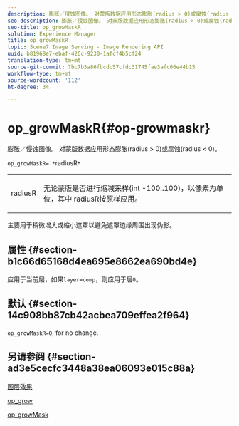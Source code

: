 ```yaml
---
description: 膨胀／侵蚀图像。 对蒙版数据应用形态膨胀(radius > 0)或腐蚀(radius < 0)。
seo-description: 膨胀／侵蚀图像。 对蒙版数据应用形态膨胀(radius > 0)或腐蚀(radius < 0)。
seo-title: op_growMaskR
solution: Experience Manager
title: op_growMaskR
topic: Scene7 Image Serving - Image Rendering API
uuid: b81968e7-ebaf-426c-9230-1afcf4b5cf24
translation-type: tm+mt
source-git-commit: 7bc7b3a86fbcdc57cfdc31745fae3afc06e44b15
workflow-type: tm+mt
source-wordcount: '112'
ht-degree: 3%

---
```



# op_growMaskR{#op-growmaskr}

膨胀／侵蚀图像。 对蒙版数据应用形态膨胀(radius > 0)或腐蚀(radius &lt; 0)。

`op_growMaskR= *`radiusR`*`

<table id="simpletable_3BAA4523D29E447FA7A4C9009B3E8344"> 
 <tr class="strow"> 
  <td class="stentry"> <p><span class="codeph"><span class="varname"> radiusR</span></span> </p> </td> 
  <td class="stentry"> <p>无论蒙版是否进行缩减采样(int -100..100)，以像素为单位，其中<span class="codeph"><span class="varname"> radiusR</span></span>按原样应用。 </p></td> 
 </tr> 
</table>

主要用于稍微增大或缩小遮罩以避免遮罩边缘周围出现伪影。

## 属性 {#section-b1c66d65168d4ea695e8662ea690bd4e}

应用于当前层，如果`layer=comp`，则应用于层`0`。

## 默认 {#section-14c908bb87cb42acbea709effea2f964}

`op_growMaskR=0`, for no change.

## 另请参阅 {#section-ad3e5cecfc3448a38ea06093e015c88a}

[图层效果](../../../../../is-api/http-ref/image-serving-api-ref/c-http-protocol-reference/c-syntax-and-features/r-layer-effects.md#reference-82a6b5311b3d4471ad2799adb3b2201c)

[op_grow](../../../../../is-api/http-ref/image-serving-api-ref/c-http-protocol-reference/c-command-reference/r-op-grow.md#reference-f95f3291c78c42b9a34b1b7e177e739a)

[op_growMask](../../../../../is-api/http-ref/image-serving-api-ref/c-http-protocol-reference/c-command-reference/r-op-growmask.md#reference-f0f9000af3ae43aba73d3ac1826710a1)
